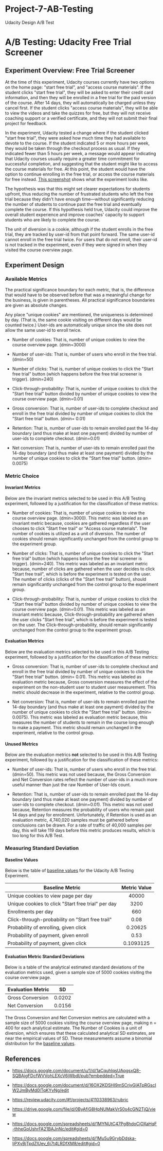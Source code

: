 # Project-7-AB-Testing
Udacity Design A/B Test

# A/B Testing: Udacity Free Trial Screener

## Experiment Overview: Free Trial Screener 
At the time of this experiment, Udacity courses currently have two options on the home page: "start free trial", and "access course materials". If the student clicks "start free trial", they will be asked to enter their credit card information, and then they will be enrolled in a free trial for the paid version of the course. After 14 days, they will automatically be charged unless they cancel first. If the student clicks "access course materials", they will be able to view the videos and take the quizzes for free, but they will not receive coaching support or a verified certificate, and they will not submit their final project for feedback. 

In the experiment, Udacity tested a change where if the student clicked "start free trial", they were asked how much time they had available to devote to the course. If the student indicated 5 or more hours per week, they would be taken through the checkout process as usual. If they indicated fewer than 5 hours per week, a message would appear indicating that Udacity courses usually require a greater time commitment for successful completion, and suggesting that the student might like to access the course materials for free. At this point, the student would have the option to continue enrolling in the free trial, or access the course materials for free instead. [This screenshot](https://drive.google.com/file/d/0ByAfiG8HpNUMakVrS0s4cGN2TjQ/view) shows what the experiment looks like. 

The hypothesis was that this might set clearer expectations for students upfront, thus reducing the number of frustrated students who left the free trial because they didn't have enough time—without significantly reducing the number of students to continue past the free trial and eventually complete the course. If this hypothesis held true, Udacity could improve the overall student experience and improve coaches' capacity to support students who are likely to complete the course. 

The unit of diversion is a cookie, although if the student enrolls in the free trial, they are tracked by user-id from that point forward. The same user-id cannot enroll in the free trial twice. For users that do not enroll, their user-id is not tracked in the experiment, even if they were signed in when they visited the course overview page.

## Experiment Design

### Available Metrics

The practical significance boundary for each metric, that is, the difference that would have to be observed before that was a meaningful change for the business, is given in parentheses. All practical significance boundaries are given as absolute changes.

Any place "unique cookies" are mentioned, the uniqueness is determined by day. (That is, the same cookie visiting on different days would be counted twice.) User-ids are automatically unique since the site does not allow the same user-id to enroll twice.

 * Number of cookies: That is, number of unique cookies to view the course overview page. (dmin=3000)

 * Number of user-ids: That is, number of users who enroll in the free trial. (dmin=50)

 * Number of clicks: That is, number of unique cookies to click the "Start free trial" button (which happens before the free trial screener is trigger). (dmin=240)

 * Click-through-probability: That is, number of unique cookies to click the "Start free trial" button divided by number of unique cookies to view the course overview page. (dmin=0.01)
 
 * Gross conversion: That is, number of user-ids to complete checkout and enroll in the free trial divided by number of unique cookies to click the "Start free trial" button. (dmin= 0.01)

 * Retention: That is, number of user-ids to remain enrolled past the 14-day boundary (and thus make at least one payment) divided by number of user-ids to complete checkout. (dmin=0.01)

 * Net conversion: That is, number of user-ids to remain enrolled past the 14-day boundary (and thus make at least one payment) divided by the number of unique cookies to click the "Start free trial" button. (dmin= 0.0075)

### Metric Choice

#### Invariant Metrics

Below are the invariant metrics selected to be used in this A/B Testing experiment, followed by a justification for the classification of these metrics:

 * Number of cookies: That is, number of unique cookies to view the course overview page. (dmin=3000). This metric was labeled as an invariant metric because, cookies are gathered regardless if the user chooses to click "Start free trail" or "Access course materials". The number of cookies is utilized as a unit of diversion. The number of cookies should remain significantly unchanged from the control group to the experiment group. 

 * Number of clicks: That is, number of unique cookies to click the "Start free trial" button (which happens before the free trial screener is trigger). (dmin=240). This metric was labeled as an invariant metric because, number of clicks are gathered when the user decides to click "Start free trail", which is before the experiment is tested on the user. The number of clicks (clicks of the "Start free trail" button), should remain significantly unchanged from the control group to the experiment group.
  
 * Click-through-probability: That is, number of unique cookies to click the "Start free trial" button divided by number of unique cookies to view the course overview page. (dmin=0.01). This metric was labeled as an invariant metric because, Click-through-probability are gathered when the user clicks "Start free trial", which is before the experiment is tested on the user. The Click-through-probability, should remain significantly unchanged from the control group to the experiment group.

#### Evaluation Metrics

Below are the evaluation metrics selected to be used in this A/B Testing experiment, followed by a justification for the classification of these metrics:

 * Gross conversion: That is, number of user-ids to complete checkout and enroll in the free trial divided by number of unique cookies to click the "Start free trial" button. (dmin= 0.01). This metric was labeled as evaluation metric because, Gross conversion measures the effect of the experiment on the non-student user to student user measurement. This metric should decrease in the experiment, relative to the control group.

 * Net conversion: That is, number of user-ids to remain enrolled past the 14-day boundary (and thus make at least one payment) divided by the number of unique cookies to click the "Start free trial" button. (dmin= 0.0075). This metric was labeled as evaluation metric because, this measures the number of students to remain in the course long enough to make a payment. This metric should remain unchanged in the experiment, relative to the control group.

#### Unused Metrics
Below are the evaluation metrics **not** selected to be used in this A/B Testing experiment, followed by a justification for the classification of these metrics:

 * Number of user-ids: That is, number of users who enroll in the free trial. (dmin=50). This metric was not used because, the Gross Conversion and Net Conversion rates reflect the number of user-ids in a much more useful manner than just the raw Number of User-Ids count.

 * Retention: That is, number of user-ids to remain enrolled past the 14-day boundary (and thus make at least one payment) divided by number of user-ids to complete checkout. (dmin=0.01). This metric was not used because, Retention measures the probability of users who remain past 14 days and pay for enrollment. Unfortunately, if Retention is used as an evaluation metric, 4,740,020 samples must be gathered before conclusions can be drawn. For a rate of traffic of 40,000 samples per day, this will take 119 days before this metric produces results, which is too long for this A/B Test.

### Measuring Standard Deviation

#### Baseline Values

Below is the table of [baseline values](https://docs.google.com/spreadsheets/d/1MYNUtC47Pg8hdoCjOXaHqF-thheGpUshrFA21BAJnNc/edit#gid=0) for the Udacity A/B Testing Experiment.

|Baseline Metric| Metric Value|
| ------------- |:-----------:|
|Unique cookies to view page per day|40000|
|Unique cookies to click "Start free trial" per day|3200|
|Enrollments per day|660|
|Click-through-probability on "Start free trail"|0.08|
|Probability of enrolling, given click|0.20625|
|Probability of payment, given enroll|0.53|
|Probability of payment, given click|0.1093125|

#### Evaluation Metric Standard Deviations

Below is a table of the analytical estimated standard deviations of the evaluation metrics used, given a sample size of 5000 cookies visiting the course overview page.

|Evaluation Metric| SD|
| --------------- |:-:|
|Gross Conversion|0.0202|
|Net Conversion|0.0156|

The Gross Conversion and Net Conversion metrics are calculated with a sample size of 5000 cookies visiting the course overview page, making n = 400 for each analytical estimate. The Number of Cookies is a unit of diversion, which ensures that these calculated analytical SD estimates, are near the empirical values of SD. These measurements assume a binomial distribution for the [baseline values](https://docs.google.com/spreadsheets/d/1MYNUtC47Pg8hdoCjOXaHqF-thheGpUshrFA21BAJnNc/edit#gid=0).

 ## References

 * https://docs.google.com/document/u/1/d/1aCquhIqsUApgsxQ8-SQBAigFDcfWVVohLEXcV6jWbdI/pub?embedded=True

 * https://docs.google.com/document/d/16OX2KDSHI9mSCriyGIATpRGscIW2JmByMd0ITqKYvNg/edit

 * https://review.udacity.com/#!/projects/4110338963/rubric

 * https://drive.google.com/file/d/0ByAfiG8HpNUMakVrS0s4cGN2TjQ/view

 * https://docs.google.com/spreadsheets/d/1MYNUtC47Pg8hdoCjOXaHqF-thheGpUshrFA21BAJnNc/edit#gid=0

 * https://docs.google.com/spreadsheets/d/1Mu5u9GrybDdska-ljPXyBjTpdZIUev_6i7t4LRDfXM8/edit#gid=0
